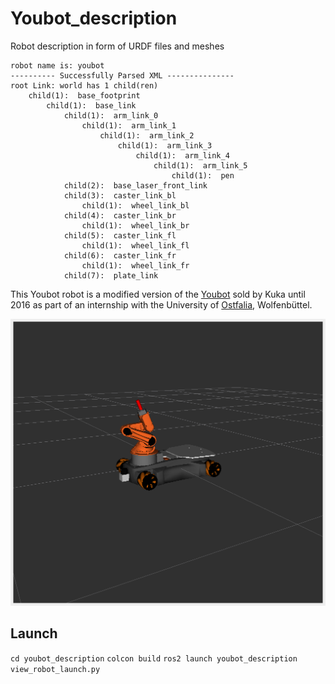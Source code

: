 
# Youbot_description

Robot description in form of URDF files and meshes

```
robot name is: youbot
---------- Successfully Parsed XML ---------------
root Link: world has 1 child(ren)
    child(1):  base_footprint
        child(1):  base_link
            child(1):  arm_link_0
                child(1):  arm_link_1
                    child(1):  arm_link_2
                        child(1):  arm_link_3
                            child(1):  arm_link_4
                                child(1):  arm_link_5
                                    child(1):  pen
            child(2):  base_laser_front_link
            child(3):  caster_link_bl
                child(1):  wheel_link_bl
            child(4):  caster_link_br
                child(1):  wheel_link_br
            child(5):  caster_link_fl
                child(1):  wheel_link_fl
            child(6):  caster_link_fr
                child(1):  wheel_link_fr
            child(7):  plate_link

```

This Youbot robot is a modified version of the [Youbot](http://www.youbot-store.com/) sold by Kuka until 2016 as part of an internship with the University of [Ostfalia](https://www.ostfalia.de/cms/de/i/), Wolfenbüttel.


![](youbot.png)


## Launch
``cd youbot_description``
``colcon build``
``ros2 launch youbot_description view_robot_launch.py``



